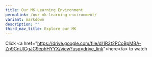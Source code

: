 ```yaml
---
title: Our MK Learning Environment
permalink: /our-mk-learning-environment/
variant: markdown
description: ""
third_nav_title: Explore our MK
---
```

<p>Click &lt;a href="<a href="https://drive.google.com/file/d/1R3t2PCoBpMBA-Zp9CnUlCgJC9ephHYYX/view?usp=drive_link" rel="noopener noreferrer nofollow" target="_blank">https://drive.google.com/file/d/1R3t2PCoBpMBA-Zp9CnUlCgJC9ephHYYX/view?usp=drive_link</a>"&gt;here&lt;/a&gt;
to watch</p>
